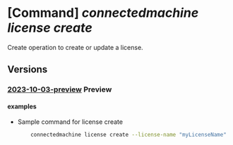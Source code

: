 # [Command] _connectedmachine license create_

Create operation to create or update a license.

## Versions

### [2023-10-03-preview](/Resources/mgmt-plane/L3N1YnNjcmlwdGlvbnMve30vcmVzb3VyY2Vncm91cHMve30vcHJvdmlkZXJzL21pY3Jvc29mdC5oeWJyaWRjb21wdXRlL2xpY2Vuc2VzL3t9/2023-10-03-preview.xml) **Preview**

<!-- mgmt-plane /subscriptions/{}/resourcegroups/{}/providers/microsoft.hybridcompute/licenses/{} 2023-10-03-preview -->

#### examples

- Sample command for license create
    ```bash
        connectedmachine license create --license-name "myLicenseName" --resource-group "myResourceGroup" --subscription "mySubscription" --location "eastus2euap" --license-type "ESU" --license-details "{{"state":"Activated", "target":"Windows Server 2012", "edition":"Datacenter", "type":"pCore", "processors":16}}"
    ```
